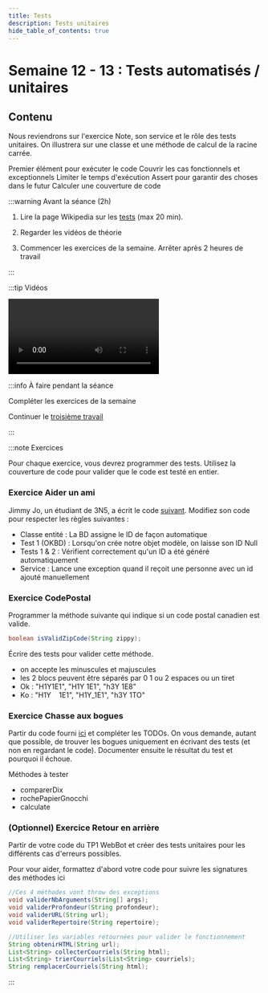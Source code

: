 ```yaml
---
title: Tests
description: Tests unitaires
hide_table_of_contents: true
---
```


# Semaine 12 - 13 : Tests automatisés / unitaires

## Contenu

Nous reviendrons sur l'exercice Note, son service et le rôle des tests unitaires. On illustrera sur une classe et une méthode de calcul de la racine carrée.

Premier élément pour exécuter le code
Couvrir les cas fonctionnels et exceptionnels
Limiter le temps d'exécution
Assert pour garantir des choses dans le futur
Calculer une couverture de code

<Row>

<Column>

:::warning Avant la séance (2h)

1. Lire la page Wikipedia sur les [tests](https://fr.wikipedia.org/wiki/Test_unitaire) (max 20 min).

2. Regarder les vidéos de théorie

3. Commencer les exercices de la semaine. Arrêter après 2 heures de travail

:::

</Column>

<Column>

:::tip Vidéos

<Video url="https://youtu.be/TsvblQf--nI" />

<Video url="https://youtu.be/odT2vpyqVN8" />

<Video url="https://youtu.be/IOpGBezfUww" />

:::

</Column>

<Column>

:::info À faire pendant la séance

Compléter les exercices de la semaine

Continuer le [troisième travail](../tp/tp3)

:::

</Column>

</Row>

:::note Exercices

Pour chaque exercice, vous devrez programmer des tests. Utilisez la couverture de code pour valider que le code est testé en entier.

### Exercice Aider un ami

Jimmy Jo, un étudiant de 3N5, a écrit le code [suivant](https://github.com/departement-info-cem/3N5-Prog3/tree/main/code/TestsExercice1). Modifiez son code pour respecter les règles suivantes :

- Classe entité : La BD assigne le ID de façon automatique
- Test 1 (OKBD) : Lorsqu'on crée notre objet modèle, on laisse son ID Null
- Tests 1 & 2 : Vérifient correctement qu'un ID a été généré automatiquement
- Service : Lance une exception quand il reçoit une personne avec un id ajouté manuellement

### Exercice CodePostal

Programmer la méthode suivante qui indique si un code postal canadien est valide.

```java
boolean isValidZipCode(String zippy);
```

Écrire des tests pour valider cette méthode.

- on accepte les minuscules et majuscules
- les 2 blocs peuvent être séparés par 0 1 ou 2 espaces ou un tiret
- Ok : "H1Y1E1", "H1Y 1E1", "h3Y 1E8"
- Ko : "H1Y &#8203; &#8203; &#8203; 1E1", "H1Y_1E1", "h3Y 1TO"

### Exercice Chasse aux bogues

Partir du code fourni [ici](https://github.com/departement-info-cem/3N5-Prog3/tree/main/code/TestsExercice3) et compléter les TODOs. On vous demande, autant que possible, de trouver les bogues uniquement en écrivant des tests (et non en regardant le code). Documenter ensuite le résultat du test et pourquoi il échoue.

Méthodes à tester

- comparerDix
- rochePapierGnocchi
- calculate

### (Optionnel) Exercice Retour en arrière

Partir de votre code du TP1 WebBot et créer des tests unitaires pour les différents cas d'erreurs possibles.

Pour vour aider, formattez d'abord votre code pour suivre les signatures des méthodes ici

```java					
//Ces 4 méthodes vont throw des exceptions
void validerNbArguments(String[] args);
void validerProfondeur(String profondeur);
void validerURL(String url);
void validerRepertoire(String repertoire);

//Utiliser les variables retournées pour valider le fonctionnement
String obtenirHTML(String url);
List<String> collecterCourriels(String html);
List<String> trierCourriels(List<String> courriels);
String remplacerCourriels(String html);
```

:::
